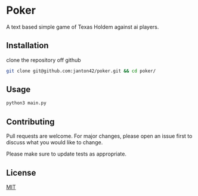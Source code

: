 # Poker

A text based simple game of Texas Holdem against ai players.

## Installation

clone the repository off github

```bash
git clone git@github.com:janton42/poker.git && cd poker/
```

## Usage

```bash
python3 main.py
```

## Contributing

Pull requests are welcome. For major changes, please open an issue first
to discuss what you would like to change.

Please make sure to update tests as appropriate. 

## License

[MIT](https://choosealicense.com/licenses/mit/)
